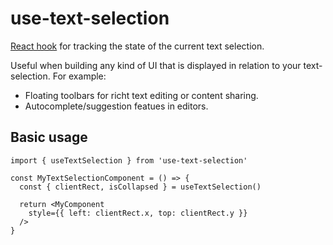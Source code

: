 # use-text-selection

[React hook](https://reactjs.org/docs/hooks-reference.html) for tracking the state of the current text selection.

Useful when building any kind of UI that is displayed in relation to your text-selection. For example:
- Floating toolbars for richt text editing or content sharing.
- Autocomplete/suggestion featues in editors.

## Basic usage

```tsx
import { useTextSelection } from 'use-text-selection'

const MyTextSelectionComponent = () => {
  const { clientRect, isCollapsed } = useTextSelection()

  return <MyComponent
    style={{ left: clientRect.x, top: clientRect.y }}
  />
}
```

